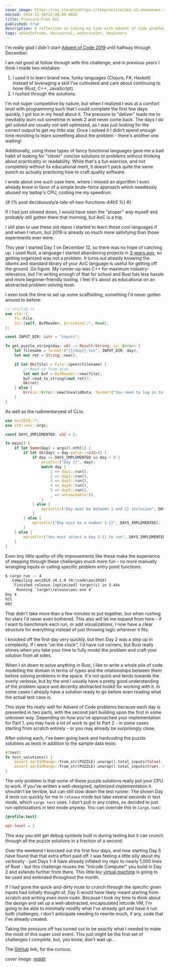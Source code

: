 ```yaml
---
cover_image: https://res.cloudinahttps://thepracticaldev.s3.amazonaws.com/i/lk886f5xd4t64pa2cw9i.jpg
edited: 2019-12-16T12:00:00.000Z
title: Pressure-Free AoC
published: true
description: A reflection on taking my time with Advent of Code problems
tags: adventofcode, devjournal, watercooler, beginners
---
```

I'm really glad I didn't start [Advent of Code 2019](https://adventofcode.com/2019) until halfway through December.

I am *not good* at follow through with this challenge, and in previous years I think I made two mistakes:

1. I used it to learn brand new, funky languages (Clojure, F#, Haskell) instead of leveraging a skill I've cultivated and care about continuing to hone (Rust, C++, JavaScript).
2. I rushed through the solutions.

I'm not super competitive by nature, but when I realized I was at a comfort level with programming such that I could complete the first few days quickly, I got too in my head about it.  The pressure to "deliver" leads me to inevitably burn out sometime in week 2 and never come back.  The days I do get solved are usually not well optimized, as I was just looking for the correct output to get my little star.  Once I solved it I didn't spend enough time revisiting to learn something about the problem - there's another one waiting!

Additionally, using those types of fancy functional languages gave me a bad habit of looking for "clever" concise solutions to problems without thinking about practicality or readability.  While that's a fun exercise, and not *completely* without its educational merit, it doesn't pack quite the same punch as actually practicing how to craft quality software.

I wrote about one such case here, where I missed an algorithm I even already knew in favor of a simple brute-force approach which needlessly abused my laptop's CPU, costing me my speedrun:

{# {% post deciduously/a-tale-of-two-functions-44h5 %} #}

If I had just slowed down, I would have seen the "proper" way myself and probably still gotten there that morning, but AoC is a trip.

I still plan to use these old repos I started to learn those cool languages if and when I return, but 2019 is already so much more satisfying than those experiments ever were.

This year I started Day 1 on December 12, so there was no hope of catching up.  I used Rust, a language I started abandoning projects in [3 years ago](https://github.com/deciduously/dice), so getting organized was not a problem.  It turns out already knowing the idioms and standard library of your AoC language is useful for getting off the ground.  Go figure.  My runner-up was C++ for maximum industry-relevance, but I'm writing enough of that for school and Rust has less hassle and more beginner-friendly tooling.  I feel it's about as educational on an abstracted problem-solving level.

I even took the time to set up some scaffolding, something I'd never gotten around to before:

```rust
// src/lib.rs
use std::{
    fs::File,
    io::{self, BufReader, ErrorKind::*, Read},
};

const INPUT_DIR: &str = "inputs";

fn get_puzzle_string(day: u8) -> Result<String, io::Error> {
    let filename = format!("{}/day{}.txt", INPUT_DIR, day);
    let mut ret = String::new();

    if let Ok(file) = File::open(&filename) {
        // Read it from disk
        let mut buf = BufReader::new(file);
        buf.read_to_string(&mut ret)?;
        Ok(ret)
    } else {
        Err(io::Error::new(InvalidData, format!("You need to log in to adventofcode.com via a web browser and download the Day {} puzzle input!", day)))
    }
}
```

As well as the rudimentaryest of CLIs:

```rust
use aoc2019::*;
use std::env::args;

const DAYS_IMPLEMENTED: u32 = 5;

fn main() {
    if let Some(day) = args().nth(1) {
        if let Ok(day) = day.parse::<u32>() {
            if day <= DAYS_IMPLEMENTED && day > 0 {
                println!("Day {}", day);
                match day {
                    1 => day1::run(),
                    2 => day2::run(),
                    3 => day3::run(),
                    4 => day4::run(),
                    5 => day5::run(),
                    _ => unreachable!(),
                }
            } else {
                eprintln!("Day must be between 1 and {} inclusive", DAYS_IMPLEMENTED);
            }
        } else {
            eprintln!("Day must be a number 1-{}", DAYS_IMPLEMENTED);
        }
    } else {
        eprintln!("You must select a day 1-{} to run", DAYS_IMPLEMENTED);
    }
}
```

Even tiny little quality-of-life improvements like these make the experience of stepping through these challenges much more fun - no more manually wrangling inputs or calling specific problem entry point functions:

```txt
$ cargo run -- 4
   Compiling aoc2019 v0.1.0 (H:\code\aoc2019)
    Finished release [optimized] target(s) in 3.44s
     Running `target\release\aoc.exe 4`
Day 4
921
603
```

That didn't take more than a few minutes to put together, but when rushing for stars I'd never even bothered.  This also will let me expand from here - if I want to benchmark each run, or add visualizations, I now have a clear structure for everything instead of just throwing logic wherever it fits.

I knocked off the first day very quickly, but then Day 2 was a step up in complexity.  If I were "on the clock", I'd have cut corners, but Rust really shines when you take your time to fully model the problem and craft your solution from all sides.

When I sit down to solve anything in Rust, I like to write a whole pile of code modelling the domain in terms of types and the relationships between them before solving problems in the space.  It's not quick and tends towards the overly verbose, but by the end I usually have a pretty good understanding of the problem space and decently abstracted toolkit for working with it.  In some cases I already have a solution ready to go before even reading what the actual test case is.

This style fits really well for Advent of Code problems because each day is presented in two parts, with the second part building upon the first in some unknown way.  Depending on how you've approached your implementation for Part 1, you may have a lot of work to get to Part 2 - in some cases starting from scratch entirely - or you may already be surprisingly close.

After solving each, I've been going back and hardcoding the puzzle solutions as tests in addition to the sample data tests:

```rust
#[test]
fn test_solutions() {
    assert_eq!(IdRange::from_str(PUZZLE).unwrap().total_inputs(false), 921);
    assert_eq!(IdRange::from_str(PUZZLE).unwrap().total_inputs(true), 603);
}
```

The only problem is that some of these puzzle solutions really put your CPU to work.  If you've written a well-designed, optimized implementation it shouldn't be terrible, but can still slow down the test runner.  The shown Day 4 tests run quickly for me in `release` mode but take several seconds in test mode, which `cargo test` uses.  I don't pull in any crates, so decided to just run optimizations in test mode anyway.  You can override this in `Cargo.toml`:

```toml
[profile.test]

opt-level = 3
```

This way you still get debug symbols built in during testing but it can crunch through all the puzzle solutions in a fraction of a second.

Over the weekend I knocked out the first four days, and now starting Day 5 have found that that extra effort paid off.  I was feeling a little silly about my verbosity - just Days 1-4 have already inflated my repo to nearly 1,000 lines of Rust - but this challenge reuses the "Intcode Computer" you build in Day 2 and extends further from there.  This little toy [virtual machine](https://en.wikipedia.org/wiki/Virtual_machine) is going to be used and extended throughout the month.

If I had gone the quick-and-dirty route to crunch through the specific given inputs had initially thought of, Day 5 would have likely meant starting from scratch and writing *even more* code.  Because I took my time to think about the design and set up a well-abstracted, encapsulated Intcode VM, I'm going to be able to minimally modify what I've already got and have it run both challenges.  I don't anticipate needing to rewrite much, if any, code that I've already created.

Taking the pressure off has turned out to be exactly what I needed to make the most of this super cool event.  This just might be the first set of challenges I complete, but, you know, don't wait up...

The [GitHub](https://github.com/deciduously/aoc2019) link, for the curious.

*cover image: [reddit](https://www.reddit.com/r/adventofcode/comments/e9sxog/beautiful/)*
